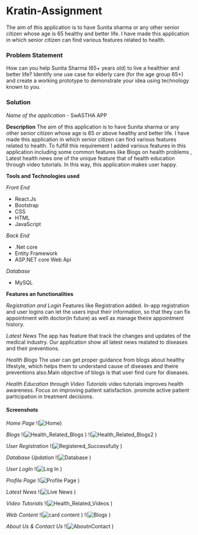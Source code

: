 # Kratin-Assignment # 
The aim of this application is to have Sunita sharma or any other senior citizen whose age is 65 healthy and better life. I have made this application in which senior citizen can find various features related to health.

### Problem Statement ###
How can you help Sunita Sharma (65+ years old) to live a healthier and better life?
Identify one use case for elderly care (for the age group 65+) and create a working prototype to demonstrate your idea using technology known to you.

### Solution ###
_Name of the application_ -  SwASTHA APP 

**Description**
The aim of this application is to have Sunita sharma or any other senior citizen whose age is 65 or above healthy and better life. 
I have made this application in which senior citizen can find various features related to health.
To fulfill this requirement I added various features in this application including some common features
like Blogs on health problems , Latest health news one of the unique feature that of
health education through video tutorials.
In this way, this application makes user happy.
 
**Tools and Technologies used**

*Front End*
* React.Js
* Bootstrap
* CSS
* HTML
* JavaScript

*Back End*
* .Net core
* Entity Framework
* ASP.NET core Web Api

*Database*
* MySQL

**Features an functionalities**

*Registration and Login*
Features like Registration added. In-app registration and user 
logins can let the users input their information, so that they can fix appointment 
with doctor(in future) as well as manage theire appointment history.

*Latest News*
The app has feature that track the changes and updates of the medical industry.
Our application show all latest news realated to diseases and their preventions.
 
*Health Blogs*
The user can get proper guidance from blogs about healthy lifestyle, which helps them to understand cause of diseases and 
theire preventions also.Main objective of blogs is that user find cure for diseases. 
 
*Health Education through Video Tutorials*
video tutorials improves health awareness.
Focus on improving patient satisfaction.
promote active patient participation in treatment decisions.

#### Screenshots ####

*Home Page*
!(![Home](https://github.com/ParvejMulani786/Kratin-Assignment/assets/117774059/7e15c9bf-6a21-4490-bf86-acac4082c336))

 *Blogs*
!(![Health_Related_Blogs](https://github.com/ParvejMulani786/Kratin-Assignment/assets/117774059/ad177a8e-036c-4e93-a8f0-3abd2369c83d)
)
!(![Health_Related_Blogs2](https://github.com/ParvejMulani786/Kratin-Assignment/assets/117774059/2b0f1828-94d7-40bf-a7e8-87462fc0175e)
)

*User Registration*
!(![Registered_Successfully](https://github.com/ParvejMulani786/Kratin-Assignment/assets/117774059/e5bc115b-afb3-4f1a-a9a8-979f91cc4749)
)

*Database Updation*
!(![Database](https://github.com/ParvejMulani786/Kratin-Assignment/assets/117774059/b5a3f334-4214-4043-b83c-8bb899896c05)
)

*User LogIn*
!(![Log In](https://github.com/ParvejMulani786/Kratin-Assignment/assets/117774059/f8b8db58-7263-45de-8bd2-05033ef368f2)
)

*Profile Page*
!(![Profile Page](https://github.com/ParvejMulani786/Kratin-Assignment/assets/117774059/e712c732-0ad3-4ccd-8cd9-a7c1949ee1ee)
)

*Latest News*
!(![Live News](https://github.com/ParvejMulani786/Kratin-Assignment/assets/117774059/04580f2a-97d5-4224-9f30-fb211084ebda)
)

*Video Tutorials*
!(![Health_Related_Videos](https://github.com/ParvejMulani786/Kratin-Assignment/assets/117774059/12d18b9f-42bf-4499-8534-70c026bf966b)
)

*Web Content*
!(![card content](https://github.com/ParvejMulani786/Kratin-Assignment/assets/117774059/10c443d8-3abc-4262-8d00-5cb55c6a4903)
)
!(![Blogs](https://github.com/ParvejMulani786/Kratin-Assignment/assets/117774059/668073ca-28ff-4891-bdde-6d77fd3a2075)
)

*About Us & Contact Us*
!(![AboutnContact](https://github.com/ParvejMulani786/Kratin-Assignment/assets/117774059/0d56d3c3-5c15-491f-8311-1c5530b68311)
)



 
